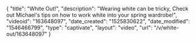 {
    "title": "White Out!",
    "description": "Wearing white can be tricky, Check out Michael's tips on how to work white into your spring wardrobe!",
    "videoid": "163648097",
    "date_created": "1525830622",
    "date_modified": "1546466799",
    "type": "captivate",
    "layout": "video",
    "url": "\/v\/white-out\/163648097"
}